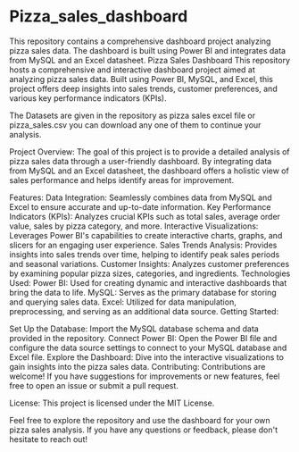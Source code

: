 # Pizza_sales_dashboard
This repository contains a comprehensive dashboard project analyzing pizza sales data. The dashboard is built using Power BI and integrates data from MySQL and an Excel datasheet.
Pizza Sales Dashboard
This repository hosts a comprehensive and interactive dashboard project aimed at analyzing pizza sales data. Built using Power BI, MySQL, and Excel, this project offers deep insights into sales trends, customer preferences, and various key performance indicators (KPIs).

The Datasets are given in the repository as pizza sales excel file or pizza_sales.csv you can download any one of them to continue your analysis.

Project Overview:
The goal of this project is to provide a detailed analysis of pizza sales data through a user-friendly dashboard. By integrating data from MySQL and an Excel datasheet, the dashboard offers a holistic view of sales performance and helps identify areas for improvement.

Features:
Data Integration: Seamlessly combines data from MySQL and Excel to ensure accurate and up-to-date information.
Key Performance Indicators (KPIs): Analyzes crucial KPIs such as total sales, average order value, sales by pizza category, and more.
Interactive Visualizations: Leverages Power BI's capabilities to create interactive charts, graphs, and slicers for an engaging user experience.
Sales Trends Analysis: Provides insights into sales trends over time, helping to identify peak sales periods and seasonal variations.
Customer Insights: Analyzes customer preferences by examining popular pizza sizes, categories, and ingredients.
Technologies Used:
Power BI: Used for creating dynamic and interactive dashboards that bring the data to life.
MySQL: Serves as the primary database for storing and querying sales data.
Excel: Utilized for data manipulation, preprocessing, and serving as an additional data source.
Getting Started:

Set Up the Database: Import the MySQL database schema and data provided in the repository.
Connect Power BI: Open the Power BI file and configure the data source settings to connect to your MySQL database and Excel file.
Explore the Dashboard: Dive into the interactive visualizations to gain insights into the pizza sales data.
Contributing:
Contributions are welcome! If you have suggestions for improvements or new features, feel free to open an issue or submit a pull request.

License:
This project is licensed under the MIT License.

Feel free to explore the repository and use the dashboard for your own pizza sales analysis. If you have any questions or feedback, please don't hesitate to reach out!


